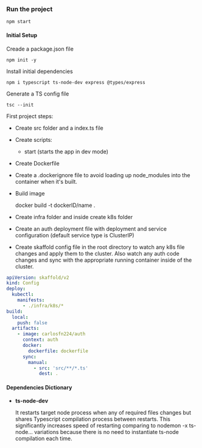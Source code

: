 
### Run the project
    npm start

#### Initial Setup
Creade a package.json file

    npm init -y

Install initial dependencies

    npm i typescript ts-node-dev express @types/express

Generate a TS config file

    tsc --init

First project steps:

  * Create src folder and a index.ts file
  * Create scripts:
    + start (starts the app in dev mode)
  * Create Dockerfile
  * Create a .dockerignore file to avoid loading up node_modules into the container when it's built.
  * Build image

    docker build -t dockerID/name .
  * Create infra folder and inside create k8s folder
  * Create an auth deployment file with deployment and service configuration (default service type is ClusterIP)
  * Create skaffold config file in the root directory to watch any k8s file changes and apply them to the cluster. Also watch any auth code changes and sync with the appropriate running container inside of the cluster.

  ```yaml
  apiVersion: skaffold/v2
  kind: Config
  deploy:
    kubectl:
      manifests:
        - ./infra/k8s/*
  build:
    local:
      push: false
    artifacts:
      - image: carlosfn224/auth
        context: auth
        docker:
          dockerfile: dockerfile
        sync:
          manual:
            - src: 'src/**/*.ts'
              dest: .
  ```
#### Dependencies Dictionary
* **ts-node-dev**

  It restarts target node process when any of required files changes but shares Typescript compilation process between restarts. This significantly increases speed of restarting comparing to nodemon -x ts-node... variations because there is no need to instantiate ts-node compilation each time.